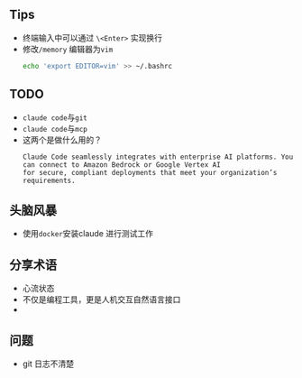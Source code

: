 

## Tips

* 终端输入中可以通过 `\<Enter>` 实现换行
* 修改`/memory` 编辑器为`vim`
  ```bash
  echo 'export EDITOR=vim' >> ~/.bashrc
  ```

## TODO

* `claude code`与`git`
* `claude code`与`mcp`
* 这两个是做什么用的？
  ```
  Claude Code seamlessly integrates with enterprise AI platforms. You can connect to Amazon Bedrock or Google Vertex AI
  for secure, compliant deployments that meet your organization’s requirements.
  ```

## 头脑风暴

* 使用`docker`安装claude 进行测试工作


## 分享术语

* 心流状态
* 不仅是编程工具，更是人机交互自然语言接口
* 

## 问题

* git 日志不清楚

